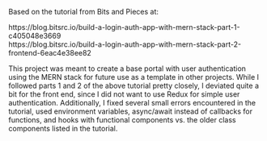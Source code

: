 <p>Based on the tutorial from Bits and Pieces at:</p>
<div>https://blog.bitsrc.io/build-a-login-auth-app-with-mern-stack-part-1-c405048e3669</div>
<div>https://blog.bitsrc.io/build-a-login-auth-app-with-mern-stack-part-2-frontend-6eac4e38ee82</div>
<p />
<p>This project was meant to create a base portal with user authentication using the MERN stack for future use as a template in other projects. While I followed parts 1 and 2 of the above tutorial pretty closely, I deviated quite a bit for the front end, since I did not want to use Redux for simple user authentication. Additionally, I fixed several small errors encountered in the tutorial, used environment variables, async/await instead of callbacks for functions, and hooks with functional components vs. the older class components listed in the tutorial.</p>
